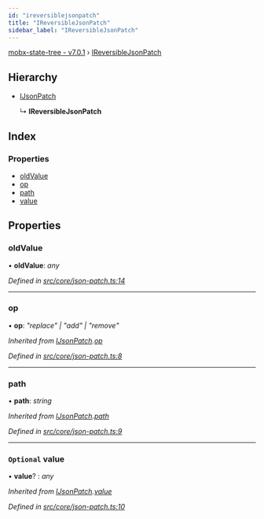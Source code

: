 ```yaml
---
id: "ireversiblejsonpatch"
title: "IReversibleJsonPatch"
sidebar_label: "IReversibleJsonPatch"
---
```


[mobx-state-tree - v7.0.1](../index.md) › [IReversibleJsonPatch](ireversiblejsonpatch.md)

## Hierarchy

* [IJsonPatch](ijsonpatch.md)

  ↳ **IReversibleJsonPatch**

## Index

### Properties

* [oldValue](ireversiblejsonpatch.md#oldvalue)
* [op](ireversiblejsonpatch.md#op)
* [path](ireversiblejsonpatch.md#path)
* [value](ireversiblejsonpatch.md#optional-value)

## Properties

###  oldValue

• **oldValue**: *any*

*Defined in [src/core/json-patch.ts:14](https://github.com/mobxjs/mobx-state-tree/blob/f8bb1472/src/core/json-patch.ts#L14)*

___

###  op

• **op**: *"replace" | "add" | "remove"*

*Inherited from [IJsonPatch](ijsonpatch.md).[op](ijsonpatch.md#op)*

*Defined in [src/core/json-patch.ts:8](https://github.com/mobxjs/mobx-state-tree/blob/f8bb1472/src/core/json-patch.ts#L8)*

___

###  path

• **path**: *string*

*Inherited from [IJsonPatch](ijsonpatch.md).[path](ijsonpatch.md#path)*

*Defined in [src/core/json-patch.ts:9](https://github.com/mobxjs/mobx-state-tree/blob/f8bb1472/src/core/json-patch.ts#L9)*

___

### `Optional` value

• **value**? : *any*

*Inherited from [IJsonPatch](ijsonpatch.md).[value](ijsonpatch.md#optional-value)*

*Defined in [src/core/json-patch.ts:10](https://github.com/mobxjs/mobx-state-tree/blob/f8bb1472/src/core/json-patch.ts#L10)*
